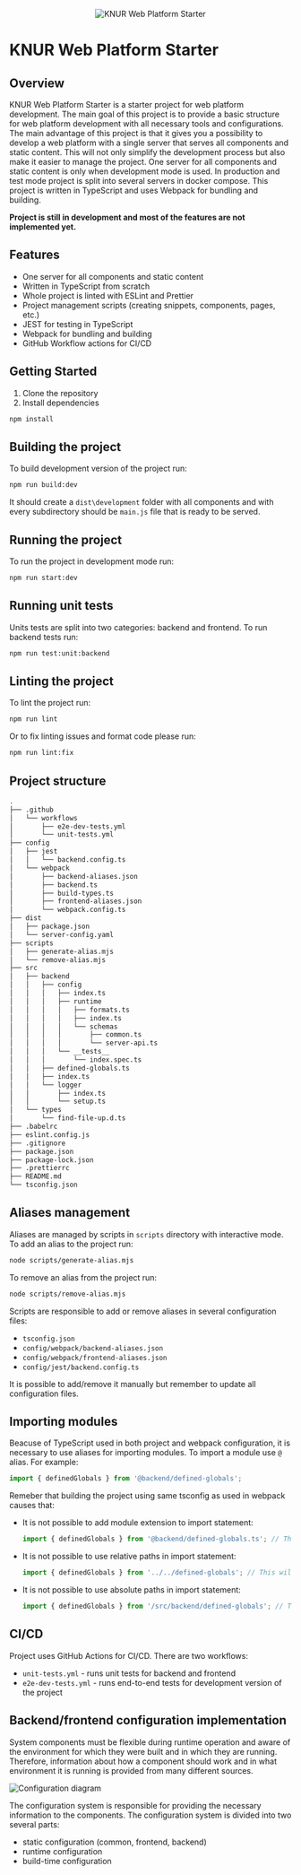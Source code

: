 <p align="center">
  <img src="misc/logo.svg" alt="KNUR Web Platform Starter" />
</p>

# KNUR Web Platform Starter

## Overview
KNUR Web Platform Starter is a starter project for web platform development.
The main goal of this project is to provide a basic structure for web platform development with all necessary tools and configurations.
The main advantage of this project is that it gives you a possibility to develop a web platform with a single server that serves all components and static content.
This will not only simplify the development process but also make it easier to manage the project.
One server for all components and static content is only when development mode is used. 
In production and test mode project is split into several servers in docker compose.
This project is written in TypeScript and uses Webpack for bundling and building.


**Project is still in development and most of the features are not implemented yet.**


## Features
- One server for all components and static content
- Written in TypeScript from scratch
- Whole project is linted with ESLint and Prettier
- Project management scripts (creating snippets, components, pages, etc.)
- JEST for testing in TypeScript
- Webpack for bundling and building
- GitHub Workflow actions for CI/CD

## Getting Started
1. Clone the repository
2. Install dependencies
```bash
npm install
```

## Building the project

To build development version of the project run:
```bash
npm run build:dev
```

It should create a `dist\development` folder with all components and with every subdirectory should be `main.js` file that is ready to be served.

## Running the project

To run the project in development mode run:
```bash
npm run start:dev
```

## Running unit tests

Units tests are split into two categories: backend and frontend. To run backend tests run:
```bash
npm run test:unit:backend
```

## Linting the project

To lint the project run:
```bash
npm run lint
```

Or to fix linting issues and format code please run:
```bash
npm run lint:fix
```

## Project structure
```bash
.
├── .github
│   └── workflows
│       ├── e2e-dev-tests.yml
│       └── unit-tests.yml
├── config
│   ├── jest
│   │   └── backend.config.ts
│   └── webpack
│       ├── backend-aliases.json
│       ├── backend.ts
│       ├── build-types.ts
│       ├── frontend-aliases.json
│       └── webpack.config.ts
├── dist
│   ├── package.json
│   └── server-config.yaml
├── scripts
│   ├── generate-alias.mjs
│   └── remove-alias.mjs
├── src
│   ├── backend
│   │   ├── config
│   │   │   ├── index.ts
│   │   │   ├── runtime
│   │   │   │   ├── formats.ts
│   │   │   │   ├── index.ts
│   │   │   │   └── schemas
│   │   │   │       ├── common.ts
│   │   │   │       └── server-api.ts
│   │   │   └── __tests__
│   │   │       └── index.spec.ts
│   │   ├── defined-globals.ts
│   │   ├── index.ts
│   │   └── logger
│   │       ├── index.ts
│   │       └── setup.ts
│   └── types
│       └── find-file-up.d.ts
├── .babelrc
├── eslint.config.js
├── .gitignore
├── package.json
├── package-lock.json
├── .prettierrc
├── README.md
└── tsconfig.json
```
## Aliases management
Aliases are managed by scripts in `scripts` directory with interactive mode. To add an alias to the project run:
```bash
node scripts/generate-alias.mjs
```
To remove an alias from the project run:
```bash
node scripts/remove-alias.mjs
```
Scripts are responsible to add or remove aliases in several configuration files:
- `tsconfig.json`
- `config/webpack/backend-aliases.json`
- `config/webpack/frontend-aliases.json`
- `config/jest/backend.config.ts`

It is possible to add/remove it manually but remember to update all configuration files.

## Importing modules

Beacuse of TypeScript used in both project and webpack configuration, it is necessary to use aliases for importing modules. To import a module use `@` alias. For example:
```typescript
import { definedGlobals } from '@backend/defined-globals';
```
Remeber that building the project using same tsconfig as used in webpack causes that:
  * It is not possible to add module extension to import statement:
    ```typescript
    import { definedGlobals } from '@backend/defined-globals.ts'; // This will not work
    ```
  * It is not possible to use relative paths in import statement:
    ```typescript
    import { definedGlobals } from '../../defined-globals'; // This will not work
    ```
  * It is not possible to use absolute paths in import statement:
    ```typescript
    import { definedGlobals } from '/src/backend/defined-globals'; // This will not work
    ```
## CI/CD
Project uses GitHub Actions for CI/CD. There are two workflows:
- `unit-tests.yml` - runs unit tests for backend and frontend
- `e2e-dev-tests.yml` - runs end-to-end tests for development version of the project

## Backend/frontend configuration implementation

System components must be flexible during runtime operation and aware of the environment for which they were built and in which they are running.
Therefore, information about how a component should work and in what environment it is running is provided from many different sources.

![Configuration diagram](misc/configuration.svg)

The configuration system is responsible for providing the necessary information to the components. The configuration system is divided into two several parts:
- static configuration (common, frontend, backend)
- runtime configuration
- build-time configuration

